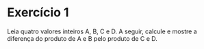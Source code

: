 # Exercício 1

Leia quatro valores inteiros A, B, C e D. A seguir, calcule e mostre a diferença do produto de A e B pelo produto de C e D.
